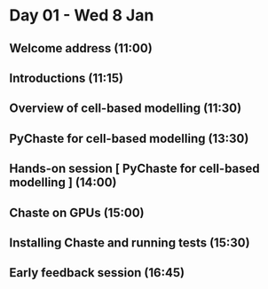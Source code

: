 # Day 01 - Wed 8 Jan

## Welcome address (11:00)

## Introductions (11:15)

## Overview of cell-based modelling (11:30)

## PyChaste for cell-based modelling (13:30)

## Hands-on session [ PyChaste for cell-based modelling ] (14:00)

## Chaste on GPUs (15:00)

## Installing Chaste and running tests (15:30)

## Early feedback session (16:45)
